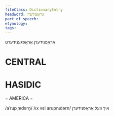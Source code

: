 ```yaml
---
fileClass: DictionaryEntry
headword: אַראָפּנידערן
part_of_speech: 
etymology: 
tags: 
---
```

אַראָפּנידערן
אַראָפּגענידערט

CENTRAL
========

HASIDIC
=======
= AMERICA = 

/aˈrupˌnɩdərn̩/
/ɩx vɛl arupnɩdərn/ איך וועל אַראָפּנידערן